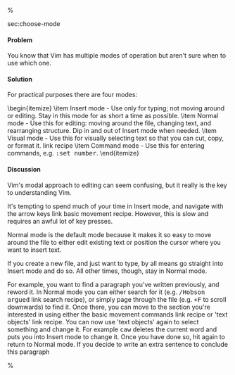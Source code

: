 %

<span class="label">sec:choose-mode</span>

<h4>Problem</h4>

You know that Vim has multiple modes of operation but aren't sure when to use
which one.

<h4>Solution</h4>

For practical purposes there are four modes:

\begin{itemize}
\item Insert mode - Use only for typing; not moving around or editing. Stay in
this mode for as short a time as possible.
\item Normal mode - Use this for editing: moving around the file, changing
text, and rearranging structure. Dip in and out of Insert mode when needed.
\item Visual mode - Use this for visually selecting text so that you can cut,
copy, or format it. <span class="todo">link recipe</span>
\item Command mode - Use this for entering commands, e.g. <tt>:set number</tt>. 
\end{itemize}

<h4>Discussion</h4>

Vim's modal approach to editing can seem confusing, but it really is the key
to understanding Vim.

It's tempting to spend much of your time in Insert mode, and navigate with the
arrow keys <span class="todo">link basic movement recipe</span>. However, this is slow and
requires an awful lot of key presses. 

Normal mode is the default mode because it makes it so easy to move around the
file to either edit existing text or position the cursor where you want to
insert text. 

If you create a new file, and just want to type, by all means go straight into
Insert mode and do so. All other times, though, stay in Normal mode. 

For example, you want to find a paragraph you've written previously, and
reword it. In Normal mode you can either search for it (e.g. <tt>/Hobson
argued</tt> <span class="todo">link search recipe</span>), or simply page through the file (e.g.
<tt><Ctrl>+F</tt> to scroll downwards) to find it. Once there, you can move to
the section you're interested in using either the basic movement commands
<span class="todo">link recipe</span> or 'text objects' <span class="todo">link recipe</span>. You can now use 'text
objects' again to select something and change it. For example <tt>caw</tt>
deletes the current word and puts you into Insert mode to change it.  Once you
have done so, hit <tt><Esc></tt> again to return to Normal mode. If you decide
to write an extra sentence to conclude this paragraph

%

